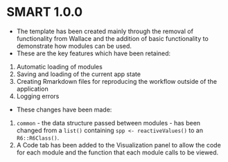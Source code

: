 SMART 1.0.0
=============
- The template has been created mainly through the removal of functionality from Wallace and the addition of basic functionality to demonstrate how modules can be used. 
- These are the key features which have been retained:
1. Automatic loading of modules
2. Saving and loading of the current app state
3. Creating Rmarkdown files for reproducing the workflow outside of the application
4. Logging errors 

- These changes have been made:
1. `common` - the data structure passed between modules - has been changed from a `list()` containing `spp <- reactiveValues()` to an `R6::R6Class()`.
2. A Code tab has been added to the Visualization panel to allow the code for each module and the function that each module calls to be viewed.

